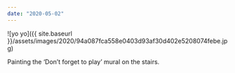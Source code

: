 ```yaml
---
date: "2020-05-02"
---
```


![yo yo]({{ site.baseurl }}/assets/images/2020/94a087fca558e0403d93af30d402e5208074febe.jpg)

Painting the ‘Don’t forget to play’ mural on the stairs.

